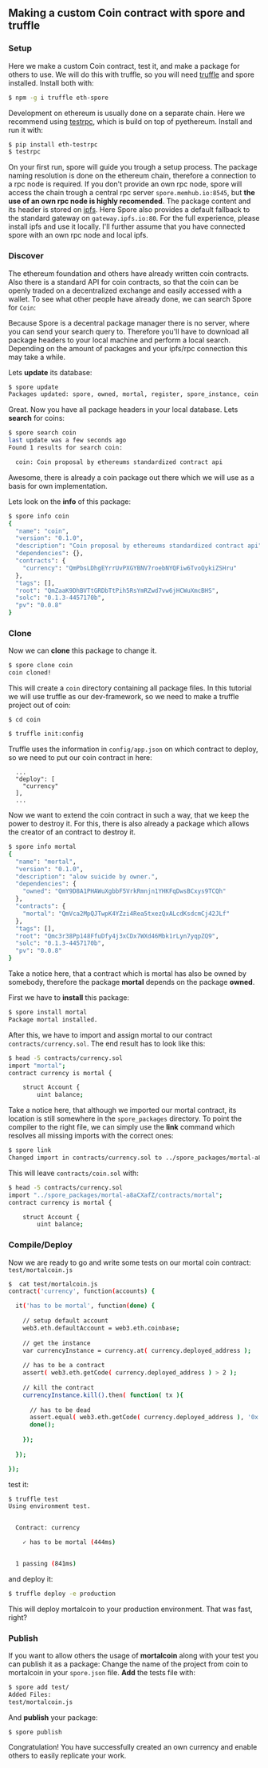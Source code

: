 ## Making a custom Coin contract with spore and truffle

<!-- One of the basic features of the blockchain technology was the idea of a decentral value exchange.  -->
<!-- Bitcoin in its basic interpretation represents a currency where a user ballance and can transfear  -->
<!-- it to another user. -->


### Setup

Here we make a custom Coin contract, test it, and make a package for others to use.
We will do this with truffle, so you will need [truffle](https://github.com/ConsenSys/truffle) and 
spore installed. Install both with:

```bash
$ npm -g i truffle eth-spore
```

Development on ethereum is usually done on a separate chain. Here we recommend using
[testrpc](https://github.com/ConsenSys/eth&#45;testrpc), which is build
on top of pyethereum. Install and run it with:
```bash
$ pip install eth-testrpc
$ testrpc
```


On your first run, spore will guide you trough a setup process. The package naming resolution is done on the ethereum chain, therefore a connection to a rpc node is required. If you don't provide an own rpc node, spore will access the chain trough a central rpc server `spore.memhub.io:8545`, but **the use of an own rpc node is highly recomended**. The package content and its header is stored on [ipfs](ipfs.io). Here Spore also provides a default fallback to the standard gateway on `gateway.ipfs.io:80`. For the full experience, please install ipfs and use it locally. I'll further assume that you have connected spore with an own rpc node and local ipfs.



<!--  Contracts in ethereum are compiled down to an assembly like language for the EVM (Ethereum Virtual Machine) where the code is executed. Ethereums special feature is that every code execution is timestaped  -->

### Discover

The ethereum foundation and others have already written coin contracts. Also there is a standard API for coin contracts, so that the coin can be openly traded on a decentralized exchange and easily accessed with a wallet. To see what other people have already done, we can search Spore for `Coin`:

Because Spore is a decentral package manager there is no server, where you can send your search query to. Therefore you'll have to download all package headers to your local machine and perform a local search. Depending on the amount of packages and your ipfs/rpc connection this may take a while.

Lets **update** its database:

```bash
$ spore update 
Packages updated: spore, owned, mortal, register, spore_instance, coin

```

Great. Now you have all package headers in your local database. Lets **search** for coins:


```bash
$ spore search coin
last update was a few seconds ago
Found 1 results for search coin: 

  coin: Coin proposal by ethereums standardized contract api

```

Awesome, there is already a coin package out there which we will use as a basis for own implementation.

Lets look on the **info** of this package:

```bash
$ spore info coin 
{
  "name": "coin",
  "version": "0.1.0",
  "description": "Coin proposal by ethereums standardized contract api",
  "dependencies": {},
  "contracts": {
    "currency": "QmPbsLDhgEYrrUvPXGYBNV7roebNYQFiw6TvoQykiZSHru"
  },
  "tags": [],
  "root": "QmZaaK9DhBVTtGRDbTtPih5RsYmRZwd7vw6jHCWuXmcBHS",
  "solc": "0.1.3-4457170b",
  "pv": "0.0.8"
}

```

### Clone
Now we can **clone** this package to change it.

```bash
$ spore clone coin 
coin cloned!

```

This will create a `coin` directory containing all package files. In this tutorial
we will use truffle as our dev-framework, so we need to make a truffle project out of coin:

```
$ cd coin
```

```bash
$ truffle init:config 

```

Truffle uses the information in `config/app.json` on which contract to deploy, so we need to put our coin contract in here:



```
  ...
  "deploy": [
    "currency"
  ],
  ...
```

Now we want to extend the coin contract in such a way, that we keep the power to destroy it.
For this, there is also already a package which allows the creator of an contract to destroy it.

```bash
$ spore info mortal 
{
  "name": "mortal",
  "version": "0.1.0",
  "description": "alow suicide by owner.",
  "dependencies": {
    "owned": "QmY9D8A1PHAWuXgbbF5VrkRmnjn1YHKFqDwsBCxys9TCQh"
  },
  "contracts": {
    "mortal": "QmVca2MpQJTwpK4YZzi4Rea5txezQxALcdKsdcmCj42JLf"
  },
  "tags": [],
  "root": "Qmc3r38Pp148FfuDfy4j3xCDx7WXd46Mbk1rLyn7yqpZQ9",
  "solc": "0.1.3-4457170b",
  "pv": "0.0.8"
}

```

Take a notice here, that a contract which is mortal has also be owned by somebody, 
therefore the package **mortal** depends on the package **owned**.

First we have to **install** this package:

```bash
$ spore install mortal 
Package mortal installed.

```

After this, we have to import and assign mortal to our contract `contracts/currency.sol`. The end result has to look like this:



```bash
$ head -5 contracts/currency.sol
import "mortal";
contract currency is mortal {

    struct Account {
        uint balance;

```

Take a notice here, that although we imported our mortal contract, its location 
is still somewhere in the `spore_packages` directory. To point the compiler
to the right file, we can simply use the **link** command which resolves all
missing imports with the correct ones:

```bash
$ spore link 
Changed import in contracts/currency.sol to ../spore_packages/mortal-a8aCXafZ/contracts/mortal

```

This will leave `contracts/coin.sol` with: 

```bash
$ head -5 contracts/currency.sol 
import "../spore_packages/mortal-a8aCXafZ/contracts/mortal";
contract currency is mortal {

    struct Account {
        uint balance;

```

### Compile/Deploy
Now we are ready to go and write some tests on our mortal coin contract:
`test/mortalcoin.js`




```bash
$  cat test/mortalcoin.js 
contract('currency', function(accounts) {

  it('has to be mortal', function(done) {
    
    // setup default account
    web3.eth.defaultAccount = web3.eth.coinbase;
    
    // get the instance
    var currencyInstance = currency.at( currency.deployed_address );
    
    // has to be a contract
    assert( web3.eth.getCode( currency.deployed_address ) > 2 );
    
    // kill the contract
    currencyInstance.kill().then( function( tx ){
      
      // has to be dead
      assert.equal( web3.eth.getCode( currency.deployed_address ), '0x' );
      done();
      
    });
    
  }); 

});


```

test it:
```bash
$ truffle test 
Using environment test.


  Contract: currency
    ✓ has to be mortal (444ms)


  1 passing (841ms)


```

and deploy it:

```bash
$ truffle deploy -e production
```

This will deploy mortalcoin to your production environment. 
That was fast, right?

### Publish
If you want to allow others the usage of **mortalcoin** along with your test
you can publish it as a package:
Change the name of the project from coin to mortalcoin in your `spore.json` file.
**Add** the tests file with:

```bash
$ spore add test/ 
Added Files:
test/mortalcoin.js

```

And **publish** your package:

```
$ spore publish 
```

Congratulation! 
You have successfully created an own currency and enable others to easily replicate your work.
